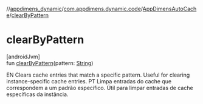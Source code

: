 //[appdimens_dynamic](../../../README.md)/[com.appdimens.dynamic.code](../README.md)/[AppDimensAutoCache](README.md)/[clearByPattern](clear-by-pattern.md)

# clearByPattern

[androidJvm]\
fun [clearByPattern](clear-by-pattern.md)(pattern: [String](https://kotlinlang.org/api/core/kotlin-stdlib/kotlin/-string/index.html))

EN Clears cache entries that match a specific pattern. Useful for clearing instance-specific cache entries. PT Limpa entradas do cache que correspondem a um padrão específico. Útil para limpar entradas de cache específicas da instância.